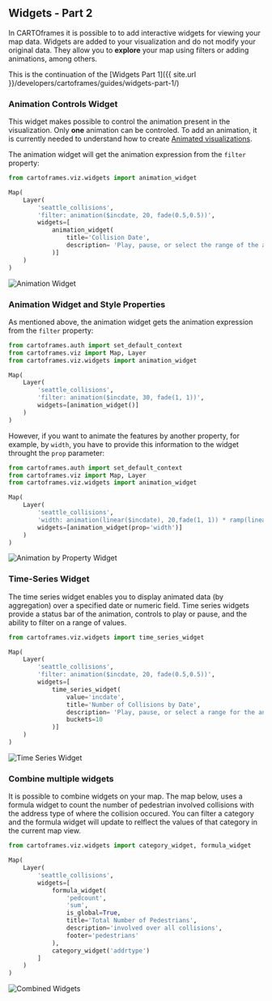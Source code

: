 ## Widgets - Part 2

In CARTOframes it is possible to to add interactive widgets for viewing your map data. Widgets are added to your visualization and do not modify your original data. They allow you to **explore** your map using filters or adding animations, among others.

This is the continuation of the [Widgets Part 1]({{ site.url }}/developers/cartoframes/guides/widgets-part-1/)

### Animation Controls Widget

This widget makes possible to control the animation present in the visualization. Only **one** animation can be controled. To add an animation, it is currently needed to understand how to create [Animated visualizations](https://carto.com/developers/carto-vl/guides/animated-visualizations/).

The animation widget will get the animation expression from the `filter` property:

```py
from cartoframes.viz.widgets import animation_widget

Map(
    Layer(
        'seattle_collisions',
        'filter: animation($incdate, 20, fade(0.5,0.5))',
        widgets=[
            animation_widget(
                title='Collision Date',
                description= 'Play, pause, or select the range of the animation'
            )]
    )
)
```

![Animation Widget](../../img/guides/widgets/animation-widget.gif)

### Animation Widget and Style Properties

As mentioned above, the animation widget gets the animation expression from the `filter` property:

```py
from cartoframes.auth import set_default_context
from cartoframes.viz import Map, Layer
from cartoframes.viz.widgets import animation_widget

Map(
    Layer(
        'seattle_collisions',
        'filter: animation($incdate, 30, fade(1, 1))',
        widgets=[animation_widget()]
    )
)
```

However, if you want to animate the features by another property, for example, by `width`, you have to provide this information to the widget throught the `prop` parameter:

```py
from cartoframes.auth import set_default_context
from cartoframes.viz import Map, Layer
from cartoframes.viz.widgets import animation_widget

Map(
    Layer(
        'seattle_collisions',
        'width: animation(linear($incdate), 20,fade(1, 1)) * ramp(linear($personcount, 2, 5), [5, 20])',
        widgets=[animation_widget(prop='width')]
    )
)
```

![Animation by Property Widget](../../img/guides/widgets/animation-property-widget.gif)

### Time-Series Widget

The time series widget enables you to display animated data (by aggregation) over a specified date or numeric field. Time series widgets provide a status bar of the animation, controls to play or pause, and the ability to filter on a range of values.

```py
from cartoframes.viz.widgets import time_series_widget

Map(
    Layer(
        'seattle_collisions',
        'filter: animation($incdate, 20, fade(0.5,0.5))',
        widgets=[
            time_series_widget(
                value='incdate',
                title='Number of Collisions by Date',
                description= 'Play, pause, or select a range for the animation',
                buckets=10
            )]
    )
)
```

![Time Series Widget](../../img/guides/widgets/time-series-widget.gif)

### Combine multiple widgets

It is possible to combine widgets on your map. The map below, uses a formula widget to count the number of pedestrian involved collisions with the address type of where the collision occured. You can filter a category and the formula widget will update to relflect the values of that category in the current map view.

```py
from cartoframes.viz.widgets import category_widget, formula_widget

Map(
    Layer(
        'seattle_collisions',
        widgets=[
            formula_widget(
                'pedcount',
                'sum',
                is_global=True,
                title='Total Number of Pedestrians',
                description='involved over all collisions',
                footer='pedestrians'
            ),
            category_widget('addrtype')
        ]
    )
)
```

![Combined Widgets](../../img/guides/widgets/combine-widgets.gif)

